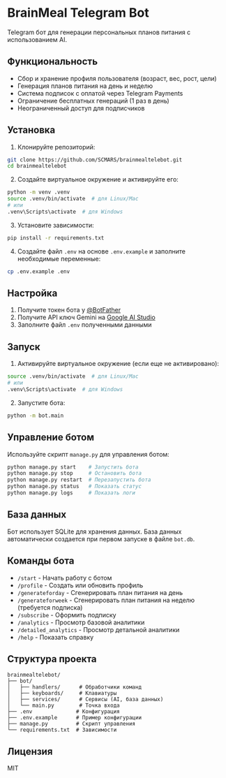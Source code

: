 # BrainMeal Telegram Bot

Telegram бот для генерации персональных планов питания с использованием AI.

## Функциональность

- Сбор и хранение профиля пользователя (возраст, вес, рост, цели)
- Генерация планов питания на день и неделю
- Система подписок с оплатой через Telegram Payments
- Ограничение бесплатных генераций (1 раз в день)
- Неограниченный доступ для подписчиков

## Установка

1. Клонируйте репозиторий:
```bash
git clone https://github.com/SCMARS/brainmealtelebot.git
cd brainmealtelebot
```

2. Создайте виртуальное окружение и активируйте его:
```bash
python -m venv .venv
source .venv/bin/activate  # для Linux/Mac
# или
.venv\Scripts\activate  # для Windows
```

3. Установите зависимости:
```bash
pip install -r requirements.txt
```

4. Создайте файл `.env` на основе `.env.example` и заполните необходимые переменные:
```bash
cp .env.example .env
```

## Настройка

1. Получите токен бота у [@BotFather](https://t.me/BotFather)
2. Получите API ключ Gemini на [Google AI Studio](https://makersuite.google.com/app/apikey)
3. Заполните файл `.env` полученными данными

## Запуск

1. Активируйте виртуальное окружение (если еще не активировано):
```bash
source .venv/bin/activate  # для Linux/Mac
# или
.venv\Scripts\activate  # для Windows
```

2. Запустите бота:
```bash
python -m bot.main
```

## Управление ботом

Используйте скрипт `manage.py` для управления ботом:

```bash
python manage.py start    # Запустить бота
python manage.py stop     # Остановить бота
python manage.py restart  # Перезапустить бота
python manage.py status   # Показать статус
python manage.py logs     # Показать логи
```

## База данных

Бот использует SQLite для хранения данных. База данных автоматически создается при первом запуске в файле `bot.db`.

## Команды бота

- `/start` - Начать работу с ботом
- `/profile` - Создать или обновить профиль
- `/generateforday` - Сгенерировать план питания на день
- `/generateforweek` - Сгенерировать план питания на неделю (требуется подписка)
- `/subscribe` - Оформить подписку
- `/analytics` - Просмотр базовой аналитики
- `/detailed_analytics` - Просмотр детальной аналитики
- `/help` - Показать справку

## Структура проекта

```
brainmealtelebot/
├── bot/
│   ├── handlers/      # Обработчики команд
│   ├── keyboards/     # Клавиатуры
│   ├── services/      # Сервисы (AI, база данных)
│   └── main.py        # Точка входа
├── .env              # Конфигурация
├── .env.example      # Пример конфигурации
├── manage.py         # Скрипт управления
└── requirements.txt  # Зависимости
```

## Лицензия

MIT 